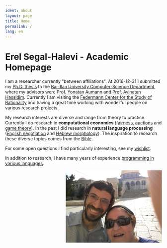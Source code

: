 ```yaml
---
ident: about
layout: page
title: Home
permalink: /
lang: en
---
```

# Erel Segal-Halevi - Academic Homepage

I am a researcher currently "between affiliations".
At 2016-12-31 I submitted my [Ph.D. thesis][phd] to the [Bar-Ilan University Computer-Science Department][biucs], where
my advisors were [Prof. Yonatan Aumann][ya] and [Prof. Avinatan Hassidim][ah]. 
Currently I am visiting the [Federmann Center for the Study of Rationality][ratio] and having a great time working with wonderful people on various research projects.

My research interests are diverse and range from theory to practice. Currently I do research in **computational economics** ([fairness][1],  [auctions][2] and [game theory][3]). In the past I did research in **natural language processing** ([English negotiation][4] and [Hebrew morphology][5]). 
The inspiration to research these diverse topics comes from the [Bible][7].

For some open questions I find particularly interesting, see my [wishlist][8].

In addition to research, I have many years of experience [programming in various languages][6].

<p style="text-align: right;">
<img src='/images/temple_mount_20170727_012.jpg' alt='My wife and I on the Temple Mount, 2017-07-27'/>
</p>

[1]: {{site.baseurl}}/topics/{{page.lang}}/fairness
[2]: {{site.baseurl}}/topics/{{page.lang}}/auctions
[3]: {{site.baseurl}}/topics/{{page.lang}}/repeatedgames
[4]: {{site.baseurl}}/topics/{{page.lang}}/negochat
[5]: {{site.baseurl}}/topics/{{page.lang}}/hebnlp
[6]: {{site.baseurl}}/pages/{{page.lang}}/code
[7]: {{site.baseurl}}/topics/{{page.lang}}/tnk
[8]: {{site.baseurl}}/pages/{{page.lang}}/wishlist
[ya]: https://sites.google.com/site/aumannbiu/
[ah]: http://u.cs.biu.ac.il/~avinatan/
[phd]: {{site.baseurl}}/papers/Erel-Segal-Halevi-PhD-Thesis.pdf
[biucs]: http://cs.biu.ac.il/
[ratio]: http://www.ratio.huji.ac.il/
